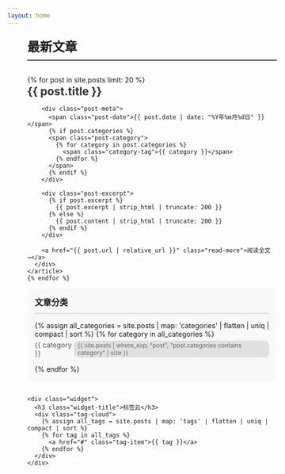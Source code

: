 ```yaml
---
layout: home
---
```


<div class="main-container">
  <div class="posts-section">
    <h2 class="section-title">最新文章</h2>
    {% for post in site.posts limit: 20 %}
    <article class="post-preview">
      <div class="post-content">
        <h3 class="post-title">
          <a href="{{ post.url | relative_url }}">{{ post.title }}</a>
        </h3>
        
        <div class="post-meta">
          <span class="post-date">{{ post.date | date: "%Y年%m月%d日" }}</span>
          {% if post.categories %}
          <span class="post-category">
            {% for category in post.categories %}
              <span class="category-tag">{{ category }}</span>
            {% endfor %}
          </span>
          {% endif %}
        </div>
        
        <div class="post-excerpt">
          {% if post.excerpt %}
            {{ post.excerpt | strip_html | truncate: 200 }}
          {% else %}
            {{ post.content | strip_html | truncate: 200 }}
          {% endif %}
        </div>
        
        <a href="{{ post.url | relative_url }}" class="read-more">阅读全文 →</a>
      </div>
    </article>
    {% endfor %}
  </div>

  <aside class="sidebar">
    <div class="widget">
      <h3 class="widget-title">文章分类</h3>
      <ul class="category-list">
        {% assign all_categories = site.posts | map: 'categories' | flatten | uniq | compact | sort %}
        {% for category in all_categories %}
        <li>
          <a href="{{ '/categories.html' | relative_url }}#{{ category | slugify }}">
            <span>{{ category }}</span>
            <span class="count">{{ site.posts | where_exp: "post", "post.categories contains category" | size }}</span>
          </a>
        </li>
        {% endfor %}
      </ul>
    </div>
    
    <div class="widget">
      <h3 class="widget-title">标签云</h3>
      <div class="tag-cloud">
        {% assign all_tags = site.posts | map: 'tags' | flatten | uniq | compact | sort %}
        {% for tag in all_tags %}
          <a href="#" class="tag-item">{{ tag }}</a>
        {% endfor %}
      </div>
    </div>
  </aside>
</div>

<style>
.main-container {
  width: 100%;
  max-width: 1400px;
  margin: 20px 0 0 0;
  padding: 0 40px;
  display: flex;
  gap: 50px;
}

.posts-section {
  flex: 1;
  min-width: 0;
  max-width: 900px;
}

.section-title {
  font-size: 1.8em;
  margin: 0 0 30px 0;
  padding-bottom: 10px;
  border-bottom: 2px solid #333;
}

.post-preview {
  margin-bottom: 35px;
  padding-bottom: 35px;
  border-bottom: 1px solid #e0e0e0;
}

.post-preview:last-child {
  border-bottom: none;
}

.post-title {
  margin: 0 0 12px 0;
  font-size: 1.6em;
  line-height: 1.3;
}

.post-title a {
  color: #333;
  text-decoration: none;
  transition: color 0.3s;
}

.post-title a:hover {
  color: #0066cc;
}

.post-meta {
  display: flex;
  align-items: center;
  gap: 15px;
  margin-bottom: 15px;
  font-size: 0.9em;
  color: #666;
}

.post-date {
  color: #999;
}

.post-category {
  display: flex;
  gap: 8px;
}

.category-tag {
  background-color: #f0f0f0;
  padding: 4px 12px;
  border-radius: 3px;
  font-size: 0.85em;
  color: #555;
}

.post-excerpt {
  line-height: 1.7;
  color: #555;
  margin-bottom: 15px;
  font-size: 1em;
}

.read-more {
  color: #0066cc;
  text-decoration: none;
  font-size: 0.95em;
  font-weight: 500;
}

.read-more:hover {
  text-decoration: underline;
}

/* 侧边栏 */
.sidebar {
  width: 300px;
  flex-shrink: 0;
}

.widget {
  background: #f8f8f8;
  padding: 20px;
  margin-bottom: 30px;
  border-radius: 5px;
}

.widget-title {
  font-size: 1.2em;
  margin: 0 0 15px 0;
  padding-bottom: 10px;
  border-bottom: 2px solid #ddd;
}

.category-list {
  list-style: none;
  padding: 0;
  margin: 0;
}

.category-list li {
  margin-bottom: 10px;
}

.category-list a {
  display: flex;
  justify-content: space-between;
  align-items: center;
  color: #555;
  text-decoration: none;
  padding: 5px 0;
  transition: color 0.3s;
}

.category-list a:hover {
  color: #0066cc;
}

.category-list .count {
  background: #e0e0e0;
  padding: 2px 8px;
  border-radius: 10px;
  font-size: 0.85em;
  color: #666;
}

.tag-cloud {
  display: flex;
  flex-wrap: wrap;
  gap: 8px;
}

.tag-item {
  background: #fff;
  padding: 5px 12px;
  border-radius: 15px;
  font-size: 0.9em;
  color: #666;
  text-decoration: none;
  border: 1px solid #ddd;
  transition: all 0.3s;
}

.tag-item:hover {
  background: #0066cc;
  color: #fff;
  border-color: #0066cc;
}

/* 响应式设计 */
@media (max-width: 968px) {
  .main-container {
    flex-direction: column;
    gap: 30px;
  }
  
  .sidebar {
    width: 100%;
  }
  
  .widget {
    padding: 15px;
  }
}

@media (max-width: 768px) {
  .main-container {
    padding: 0 15px;
  }
  
  .post-title {
    font-size: 1.4em;
  }
  
  .post-meta {
    flex-wrap: wrap;
    font-size: 0.85em;
  }
}
</style>